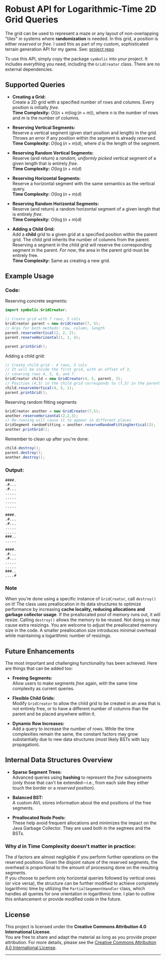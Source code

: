 # Robust API for Logarithmic-Time 2D Grid Queries

The grid can be used to represent a maze or any layout of non-overlapping "tiles" in systems where **randomization** is needed. In this grid, a position is either *reserved* or *free*. I used this as part of my custom, sophisticated terrain generation API for my game. See: [project repo](https://github.com/Lukasz13866417/Game3D_OpenGL)

To use this API, simply copy the package `symbolic` into your project. It includes everything you need, including the `GridCreator` class. There are no external dependencies.

## Supported Queries

- **Creating a Grid:**  
  Create a 2D grid with a specified number of rows and columns. Every position is initially *free*.  
  **Time Complexity:** $O((n + m)\log(n+m))$, where $n$ is the number of rows and $m$ is the number of columns.

- **Reserving Vertical Segments:**  
  Reserve a vertical segment (given start position and length) in the grid. Throws an error if any position within the segment is already *reserved*.  
  **Time Complexity:** $O(\log(n+m)d)$, where $d$ is the length of the segment.

- **Reserving Random Vertical Segments:**  
  Reserve (and return) a *random, uniformly picked* vertical segment of a given length that is entirely *free*.  
  **Time Complexity:** $O(\log(n+m)d)$

- **Reserving Horizontal Segments:**  
  Reserve a horizontal segment with the same semantics as the vertical query.  
  **Time Complexity:** $O(\log(n+m)d)$

- **Reserving Random Horizontal Segments:**  
  Reserve (and return) a random horizontal segment of a given length that is entirely *free*.  
  **Time Complexity:** $O(\log(n+m)d)$

- **Adding a Child Grid:**  
  Add a **child** grid to a given grid at a specified position within the parent grid. The child grid inherits the number of columns from the parent. Reserving a segment in the child grid will reserve the corresponding segment in the parent. *For now*, the area in the parent grid must be entirely free.  
  **Time Complexity:** Same as creating a new grid.

## Example Usage

### Code:
Reserving concrete segments:
```Java
import symbolic.GridCreator;

// Create grid with 7 rows, 5 cols
GridCreator parent = new GridCreator(7, 5);
// Args for both methods: row, column, length
parent.reserveVertical(2, 2, 2);
parent.reserveHorizontal(1, 1, 4);

parent.printGrid();
```
Adding a child grid:
```Java
// Create child grid - 4 rows, 5 cols
// It will be inside the first grid, with an offset of 3,
// covering rows 4, 5, 6, and 7.
GridCreator child = new GridCreator(4, 5, parent, 3);
// Position (4,5) in the child grid corresponds to (7,5) in the parent grid.
child.reserveVertical(4, 5, 1);
parent.printGrid();
```
Reserving random fitting segments
```Java
GridCreator another = new GridCreator(7,5);
another.reserveHorizontal(2,2,3);
// Re-running will cause it to appear in different places
GridSegment randomFitting = another.reserveRandomFittingVertical(3);
another.printGrid();
```

Remember to clean up after you're done:

```Java
child.destroy();
parent.destroy();
another.destroy();
```

### Output:

```
####.
.#...
.#...
.....
.....
.....
.....
```

```
####.
.#...
.#...
.....
.....
###..
.....
```

```
####.
.#...
.#...
.....
.....
###..
....#
```

### Note

When you're done using a specific instance of `GridCreator`, call `destroy()` on it! The class uses preallocation in its data structures to optimize performance by increasing **cache locality, reducing allocations and garbage collector usage**. If the preallocated pool of memory runs out, it will resize. Calling `destroy()` allows the memory to be reused. Not doing so may cause extra resizings. You are welcome to adjust the preallocated memory size in the code. A smaller preallocation size introduces minimal overhead while maintaining a logarithmic number of resizings.

## Future Enhancements
The most important and challenging functionality has been achieved. Here are things that can be added too:
- **Freeing Segments:**  
  Allow users to make segments *free* again, with the same time complexity as current queries.

- **Flexible Child Grids:**  
  Modify `GridCreator` to allow the child grid to be created in an area that is not entirely free, or to have a different number of columns than the parent and be placed anywhere within it.

- **Dynamic Row Increases:**  
  Add a query to increase the number of rows. While the time complexities remain the same, the constant factors may grow substantially due to new data structures (most likely BSTs with lazy propagation).

## Internal Data Structures Overview

- **Sparse Segment Trees:**  
  Advanced queries using **hashing** to represent the *free* subsegments (only those that can't be extended—i.e., from each side they either touch the border or a *reserved* position).

- **Balanced BST:**  
  A custom AVL stores information about the end positions of the free segments.

- **Preallocated Node Pools:**  
  These help avoid frequent allocations and minimizes the impact on the Java Garbage Collector. They are used both in
the segtrees and the BSTs.


### Why $d$ in Time Complexity doesn't matter in practice:

The $d$ factors are almost negligible if you perform further operations on the reserved positions. Given the disjoint nature of the reserved segments, the overhead is proportional to the amount of processing done on the resulting segments. <br>
If you choose to perform only horizontal queries followed by vertical ones (or vice versa), the structure can be further modified to achieve completely logarithmic time by utilizing the `PartialSegementHandler` class, which handles all queries for one orientation in logarithmic time. I plan to outline this enhancement or provide modified code in the future.

## License

This project is licensed under the **Creative Commons Attribution 4.0 International License**.  
You are free to share and adapt the material as long as you provide proper attribution. For more details, please see the [Creative Commons Attribution 4.0 International License](https://creativecommons.org/licenses/by/4.0/).

---
